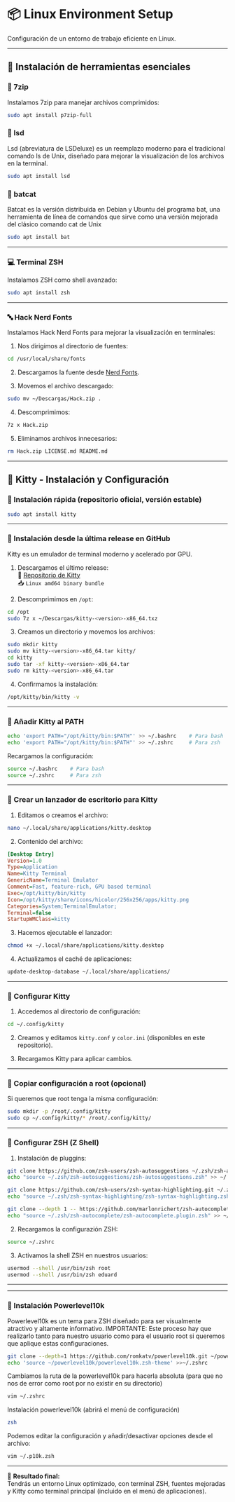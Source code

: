 
# 📦 Linux Environment Setup  
Configuración de un entorno de trabajo eficiente en Linux.

---

## 🔹 Instalación de herramientas esenciales

### 📂 7zip
Instalamos 7zip para manejar archivos comprimidos:
```bash
sudo apt install p7zip-full
```

### 📂 lsd
Lsd (abreviatura de LSDeluxe) es un reemplazo moderno para el tradicional comando ls de Unix, diseñado para mejorar la visualización de los archivos en la terminal. 
```bash
sudo apt install lsd
```

### 📂 batcat
Batcat es la versión distribuida en Debian y Ubuntu del programa bat, una herramienta de línea de comandos que sirve como una versión mejorada del clásico comando cat de Unix
```bash
sudo apt install bat
```

---

### 💻 Terminal ZSH
Instalamos ZSH como shell avanzado:
```bash
sudo apt install zsh
```

---

### 🔤 Hack Nerd Fonts
Instalamos Hack Nerd Fonts para mejorar la visualización en terminales:

1. Nos dirigimos al directorio de fuentes:
```bash
cd /usr/local/share/fonts
```

2. Descargamos la fuente desde [Nerd Fonts](https://www.nerdfonts.com/font-downloads).

3. Movemos el archivo descargado:
```bash
sudo mv ~/Descargas/Hack.zip .
```

4. Descomprimimos:
```bash
7z x Hack.zip
```

5. Eliminamos archivos innecesarios:
```bash
rm Hack.zip LICENSE.md README.md
```

---

## 🔹 Kitty - Instalación y Configuración

### 🔸 Instalación rápida (repositorio oficial, versión estable)
```bash
sudo apt install kitty
```

---

### 🔸 Instalación desde la última release en GitHub
Kitty es un emulador de terminal moderno y acelerado por GPU.

1. Descargamos el último release:  
🔗 [Repositorio de Kitty](https://github.com/kovidgoyal/kitty)  
📥 `Linux amd64 binary bundle`

2. Descomprimimos en `/opt`:
```bash
cd /opt
sudo 7z x ~/Descargas/kitty-<version>-x86_64.txz
```

3. Creamos un directorio y movemos los archivos:
```bash
sudo mkdir kitty
sudo mv kitty-<version>-x86_64.tar kitty/
cd kitty
sudo tar -xf kitty-<version>-x86_64.tar
sudo rm kitty-<version>-x86_64.tar
```

4. Confirmamos la instalación:
```bash
/opt/kitty/bin/kitty -v
```

---

### 🔸 Añadir Kitty al PATH
```bash
echo 'export PATH="/opt/kitty/bin:$PATH"' >> ~/.bashrc    # Para bash
echo 'export PATH="/opt/kitty/bin:$PATH"' >> ~/.zshrc     # Para zsh
```
Recargamos la configuración:
```bash
source ~/.bashrc    # Para bash
source ~/.zshrc     # Para zsh
```

---

### 🔸 Crear un lanzador de escritorio para Kitty
1. Editamos o creamos el archivo:
```bash
nano ~/.local/share/applications/kitty.desktop
```

2. Contenido del archivo:
```ini
[Desktop Entry]
Version=1.0
Type=Application
Name=Kitty Terminal
GenericName=Terminal Emulator
Comment=Fast, feature-rich, GPU based terminal
Exec=/opt/kitty/bin/kitty
Icon=/opt/kitty/share/icons/hicolor/256x256/apps/kitty.png
Categories=System;TerminalEmulator;
Terminal=false
StartupWMClass=kitty
```

3. Hacemos ejecutable el lanzador:
```bash
chmod +x ~/.local/share/applications/kitty.desktop
```

4. Actualizamos el caché de aplicaciones:
```bash
update-desktop-database ~/.local/share/applications/
```

---

### 🔸 Configurar Kitty
1. Accedemos al directorio de configuración:
```bash
cd ~/.config/kitty
```

2. Creamos y editamos `kitty.conf` y `color.ini` (disponibles en este repositorio).

3. Recargamos Kitty para aplicar cambios.

---

### 🔸 Copiar configuración a root (opcional)
Si queremos que root tenga la misma configuración:
```bash
sudo mkdir -p /root/.config/kitty
sudo cp ~/.config/kitty/* /root/.config/kitty/
```

---

### 🔸 Configurar ZSH (Z Shell)
1. Instalación de pluggins:

```bash
git clone https://github.com/zsh-users/zsh-autosuggestions ~/.zsh/zsh-autosuggestions
echo "source ~/.zsh/zsh-autosuggestions/zsh-autosuggestions.zsh" >> ~/.zshrc
```

```bash
git clone https://github.com/zsh-users/zsh-syntax-highlighting.git ~/.zsh/zsh-syntax-highlighting
echo "source ~/.zsh/zsh-syntax-highlighting/zsh-syntax-highlighting.zsh" >> ~/.zshrc
```

```bash
git clone --depth 1 -- https://github.com/marlonrichert/zsh-autocomplete.git ~/.zsh/zsh-autocomplete
echo "source ~/.zsh/zsh-autocomplete/zsh-autocomplete.plugin.zsh" >> ~/.zshrc
```

2. Recargamos la configurazión ZSH:
``` bash
source ~/.zshrc
```

3. Activamos la shell ZSH en nuestros usuarios:
``` bash
usermod --shell /usr/bin/zsh root
usermod --shell /usr/bin/zsh eduard
```

---

---

### 🔸 Instalación Powerlevel10k
Powerlevel10k es un tema para ZSH diseñado para ser visualmente atractivo y altamente informativo.
IMPORTANTE: Este proceso hay que realizarlo tanto para nuestro usuario como para el usuario root si queremos que aplique estas configuraciones.

```bash
git clone --depth=1 https://github.com/romkatv/powerlevel10k.git ~/powerlevel10k
echo 'source ~/powerlevel10k/powerlevel10k.zsh-theme' >>~/.zshrc
```

Cambiamos la ruta de la powerlevel10k para hacerla absoluta (para que no nos de error como root por no existir en su directorio)
```bash
vim ~/.zshrc
```

Instalación powerlevel10k (abrirá el menú de configuración)
```bash
zsh
```

Podemos editar la configuración y añadir/desactivar opciones desde el archivo: 
```bash
vim ~/.p10k.zsh
```

---

📌 **Resultado final:**  
Tendrás un entorno Linux optimizado, con terminal ZSH, fuentes mejoradas y Kitty como terminal principal (incluido en el menú de aplicaciones).
